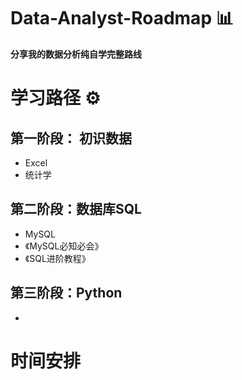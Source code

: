 # Data-Analyst-Roadmap 📊
**分享我的数据分析纯自学完整路线**

# 学习路径 ⚙️

## 第一阶段： 初识数据
  - Excel
  - 统计学

## 第二阶段：数据库SQL
  - MySQL
  - 《MySQL必知必会》
  - 《SQL进阶教程》

## 第三阶段：Python
  - 



# 时间安排
